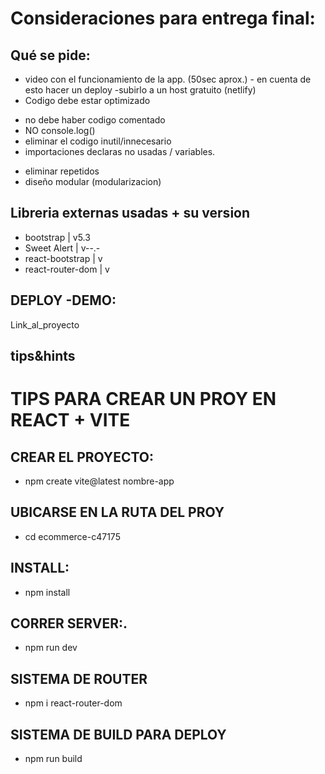 

# Consideraciones para entrega final:
## Qué se pide: 
* video con el funcionamiento de la app. (50sec aprox.) - en cuenta de esto hacer un deploy 
 -subirlo a un host gratuito (netlify)
* Codigo debe estar optimizado
 - no debe haber codigo comentado
 - NO console.log()
 - eliminar el codigo inutil/innecesario
 - importaciones declaras no usadas / variables.
* eliminar repetidos
* diseño modular (modularizacion)

## Libreria externas usadas + su version
 * bootstrap        | v5.3
 * Sweet Alert      | v--.-
 * react-bootstrap  | v
 * react-router-dom | v

## DEPLOY -DEMO:
   Link_al_proyecto



## tips&hints
# TIPS PARA CREAR UN PROY EN REACT + VITE

## CREAR EL PROYECTO:
* npm create vite@latest nombre-app

## UBICARSE EN LA RUTA DEL PROY
* cd ecommerce-c47175

## INSTALL:
* npm install

## CORRER SERVER:.
* npm run dev
## SISTEMA DE ROUTER
* npm i react-router-dom

## SISTEMA DE BUILD PARA DEPLOY
* npm run build